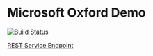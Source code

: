# Microsoft Oxford Demo

[![Build Status](https://travis-ci.org/xebia-studio/devoxx-oxford-demo-android.svg?branch=master)](https://travis-ci.org/xebia-studio/devoxx-oxford-demo-android)

[REST Service Endpoint](http://selfalliance.azurewebsites.net/api/user)
